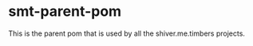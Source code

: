 smt-parent-pom
===========

This is the parent pom that is used by all the shiver.me.timbers projects.